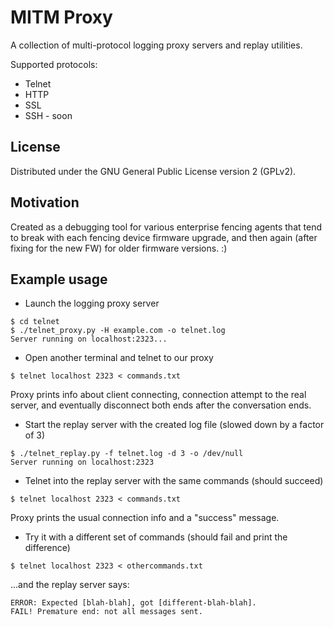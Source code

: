 MITM Proxy
==========
A collection of multi-protocol logging proxy servers and replay utilities.

Supported protocols:
  * Telnet
  * HTTP
  * SSL
  * SSH - soon


License
-------
Distributed under the GNU General Public License version 2 (GPLv2).


Motivation
----------
Created as a debugging tool for various enterprise fencing agents that tend
to break with each fencing device firmware upgrade, and then again (after
fixing for the new FW) for older firmware versions. :)

Example usage
-------------
* Launch the logging proxy server
```
$ cd telnet
$ ./telnet_proxy.py -H example.com -o telnet.log
Server running on localhost:2323...
```

* Open another terminal and telnet to our proxy
```
$ telnet localhost 2323 < commands.txt
```
Proxy prints info about client connecting, connection attempt
to the real server, and eventually disconnect both ends after
the conversation ends.

* Start the replay server with the created log file (slowed down by a factor of 3)
```
$ ./telnet_replay.py -f telnet.log -d 3 -o /dev/null
Server running on localhost:2323
```

* Telnet into the replay server with the same commands (should succeed)
```
$ telnet localhost 2323 < commands.txt
```
Proxy prints the usual connection info and a "success" message.

* Try it with a different set of commands (should fail and print the difference)
```
$ telnet localhost 2323 < othercommands.txt
```
...and the replay server says:
```
ERROR: Expected [blah-blah], got [different-blah-blah].
FAIL! Premature end: not all messages sent.
```
